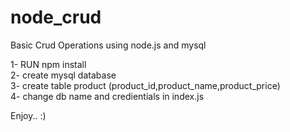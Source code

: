 # node_crud
Basic Crud Operations using node.js and mysql

1- RUN npm install
<br>
2- create mysql database
<br>
3- create table product (product_id,product_name,product_price)
<br>
4- change db name and credientials in index.js

Enjoy.. :) 
